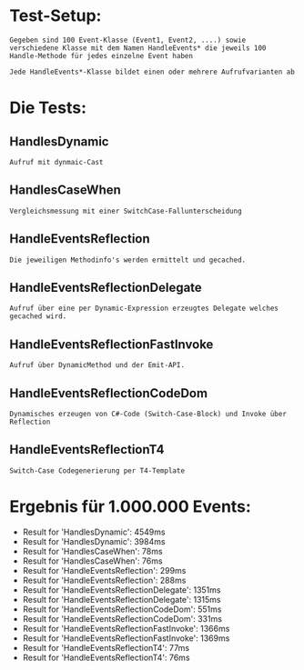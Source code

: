 Test-Setup:
=============

	Gegeben sind 100 Event-Klasse (Event1, Event2, ....) sowie verschiedene Klasse mit dem Namen HandleEvents* die jeweils 100 Handle-Methode für jedes einzelne Event haben
	
	Jede HandleEvents*-Klasse bildet einen oder mehrere Aufrufvarianten ab
	
Die Tests:
=============

## HandlesDynamic ##
	
	Aufruf mit dynmaic-Cast
	
## HandlesCaseWhen ##
	
	Vergleichsmessung mit einer SwitchCase-Fallunterscheidung
		
## HandleEventsReflection ##
		
	Die jeweiligen Methodinfo's werden ermittelt und gecached.
	
## HandleEventsReflectionDelegate ##
	
	Aufruf über eine per Dynamic-Expression erzeugtes Delegate welches gecached wird.
		
## HandleEventsReflectionFastInvoke ##
	
	Aufruf über DynamicMethod und der Emit-API.
	
## HandleEventsReflectionCodeDom ##
	
	Dynamisches erzeugen von C#-Code (Switch-Case-Block) und Invoke über Reflection
		
## HandleEventsReflectionT4 ##
	
	Switch-Case Codegenerierung per T4-Template
	
Ergebnis für 1.000.000 Events:
=============

* Result for 'HandlesDynamic': 4549ms
* Result for 'HandlesDynamic': 3984ms
* Result for 'HandlesCaseWhen': 78ms
* Result for 'HandlesCaseWhen': 76ms
* Result for 'HandleEventsReflection': 299ms
* Result for 'HandleEventsReflection': 288ms
* Result for 'HandleEventsReflectionDelegate': 1351ms
* Result for 'HandleEventsReflectionDelegate': 1315ms
* Result for 'HandleEventsReflectionCodeDom': 551ms
* Result for 'HandleEventsReflectionCodeDom': 331ms
* Result for 'HandleEventsReflectionFastInvoke': 1366ms
* Result for 'HandleEventsReflectionFastInvoke': 1369ms
* Result for 'HandleEventsReflectionT4': 77ms
* Result for 'HandleEventsReflectionT4': 76ms
